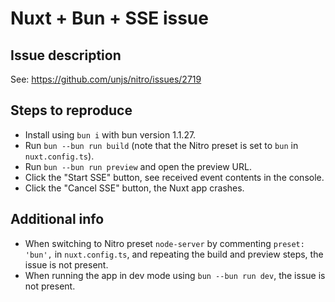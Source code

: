 # Nuxt + Bun + SSE issue
## Issue description
See: https://github.com/unjs/nitro/issues/2719

## Steps to reproduce
- Install using `bun i` with bun version 1.1.27.
- Run `bun --bun run build` (note that the Nitro preset is set to `bun` in `nuxt.config.ts`).
- Run `bun --bun run preview` and open the preview URL.
- Click the "Start SSE" button, see received event contents in the console.
- Click the "Cancel SSE" button, the Nuxt app crashes.

## Additional info
- When switching to Nitro preset `node-server` by commenting `preset: 'bun',` in `nuxt.config.ts`, and repeating the build and preview steps, the issue is not present.
- When running the app in dev mode using `bun --bun run dev`, the issue is not present.